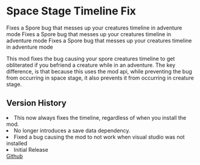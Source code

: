 # Space Stage Timeline Fix
<link-summary>Fixes a Spore bug that messes up your creatures timeline in adventure mode</link-summary>
<web-summary>Fixes a Spore bug that messes up your creatures timeline in adventure mode</web-summary>
<card-summary>Fixes a Spore bug that messes up your creatures timeline in adventure mode</card-summary>

<include from="Snippets.topic" element-id="requires-mod-api"/>

This mod fixes the bug causing your spore creatures timeline to get obliterated if you befriend a creature while in an adventure.
The key difference, is that because this uses the mod api, while preventing the bug from occurring in space stage, it also prevents it from occurring in creature stage.

<include from="Snippets.topic" element-id="mod-download">
    <var name="download" value="https://github.com/Zarklord/SpaceStageTimelineFix/releases/download/v2.0.0/SpaceStageTimelineFixv2.0.0.sporemod"/>
    <var name="issue" value="https://github.com/Zarklord/SpaceStageTimelineFix/issues"/>
</include>

## Version History
<deflist collapsible="true" default-state="collapsed">
    <def title="v2.0.0" default-state="expanded">
        <list>
            <li>This now always fixes the timeline, regardless of when you install the mod.</li>
            <li>No longer introduces a save data dependency.</li>
        </list>
    </def>
    <def title="v1.0.1">
        <list>
            <li>Fixed a bug causing the mod to not work when visual studio was not installed</li>
        </list>
    </def>
    <def title="v1.0.0">
        <list>
            <li>Initial Release</li>
        </list>
    </def>
</deflist>

<seealso style="cards">
    <category ref="external">
        <a href="https://github.com/Zarklord/SpaceStageTimelineFix" summary="Source Code and Package Sources">Github</a>
    </category>
</seealso>
